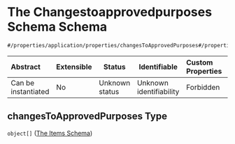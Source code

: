 # The Changestoapprovedpurposes Schema Schema

```txt
#/properties/application/properties/changesToApprovedPurposes#/properties/application/properties/changesToApprovedPurposes
```




| Abstract            | Extensible | Status         | Identifiable            | Custom Properties | Additional Properties | Access Restrictions | Defined In                                                                                     |
| :------------------ | ---------- | -------------- | ----------------------- | :---------------- | --------------------- | ------------------- | ---------------------------------------------------------------------------------------------- |
| Can be instantiated | No         | Unknown status | Unknown identifiability | Forbidden         | Allowed               | none                | [CompletionReport.schema.json\*](../false/CompletionReport.schema.json "open original schema") |

## changesToApprovedPurposes Type

`object[]` ([The Items Schema](completionreport-properties-the-application-schema-properties-the-changestoapprovedpurposes-schema-the-items-schema.md))
